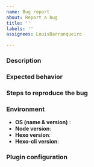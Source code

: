 ```yaml
---
name: Bug report
about: Report a bug
title: ''
labels: ''
assignees: LouisBarranqueiro

---
```


### Description
<!-- Clearly describe the bug. -->


### Expected behavior
<!-- Clearly describe what you expected to happen. -->
<!-- If applicable, add screenshots to help explain your problem. -->


### Steps to reproduce the bug
 <!-- Describe steps to reproduce the bug. -->


### Environment
 - **OS (name & version)** : 
 - **Node version**: 
 - **Hexo version**: 
 - **Hexo-cli version**: 


### Plugin configuration
 <!-- Add the configuration of your plugin -->
 <!-- Make sure you obfuscate your appId, apiKey, adminApiKey 


### Additional information
- [ ] I can fix this bug <!-- Check this box if you can work on it and create a pull request -->
